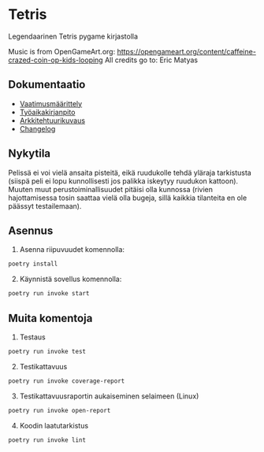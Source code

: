 # Tetris

Legendaarinen Tetris pygame kirjastolla

Music is from OpenGameArt.org: https://opengameart.org/content/caffeine-crazed-coin-op-kids-looping
All credits go to: Eric Matyas

## Dokumentaatio

- [Vaatimusmäärittely](https://github.com/smannist/ot2023/blob/master/dokumentaatio/vaatimusmaarittely.md)
- [Työaikakirjanpito](https://github.com/smannist/ot2023/blob/master/dokumentaatio/tyoaikakirjanpito.md)
- [Arkkitehtuurikuvaus](https://github.com/smannist/ot2023/blob/master/dokumentaatio/arkkitehtuuri.md)
- [Changelog](https://github.com/smannist/ot2023/blob/master/dokumentaatio/changelog.md)

## Nykytila

Pelissä ei voi vielä ansaita pisteitä, eikä ruudukolle tehdä yläraja tarkistusta (siispä peli ei lopu kunnollisesti jos palikka iskeytyy ruudukon kattoon). Muuten muut perustoiminallisuudet pitäisi olla kunnossa (rivien hajottamisessa tosin saattaa vielä olla bugeja, sillä kaikkia tilanteita en ole päässyt testailemaan).

## Asennus

1. Asenna riipuvuudet komennolla:

```bash
poetry install
```

2. Käynnistä sovellus komennolla:

```bash
poetry run invoke start
```

## Muita komentoja

1. Testaus

```bash
poetry run invoke test
```

2. Testikattavuus

```bash
poetry run invoke coverage-report
```

3. Testikattavuusraportin aukaiseminen selaimeen (Linux)

```bash
poetry run invoke open-report
```

4. Koodin laatutarkistus

```bash
poetry run invoke lint
```
